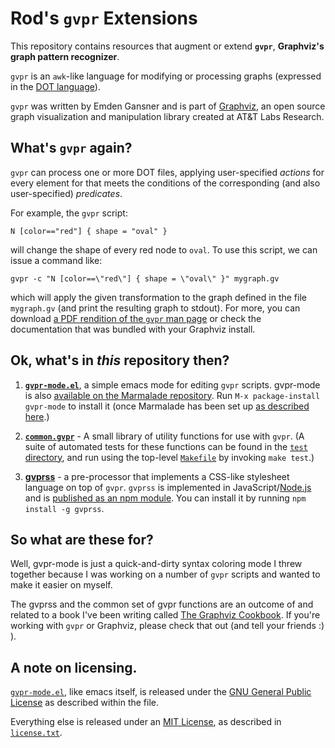 # Rod's `gvpr` Extensions

This repository contains resources that augment or extend **`gvpr`**, **Graphviz's graph pattern recognizer**.

`gvpr` is an `awk`-like language for modifying or processing graphs (expressed in the [DOT language](http://www.graphviz.org/doc/info/lang.html)).

`gvpr` was written by Emden Gansner and is part of [Graphviz](http://graphviz.org/), an open source graph visualization and manipulation library created at AT&T Labs Research.

## What's `gvpr` again?

`gvpr` can process one or more DOT files, applying user-specified *actions* for every element for that meets the conditions of the corresponding (and also user-specified) *predicates*.

For example, the `gvpr` script:

    N [color=="red"] { shape = "oval" }

will change the shape of every red node to `oval`.  To use this script, we can issue a command like:


    gvpr -c "N [color==\"red\"] { shape = \"oval\" }" mygraph.gv

which will apply the given transformation to the graph defined in the file `mygraph.gv` (and print the resulting graph to stdout).  For more, you can download [a PDF rendition of the `gvpr` man page](http://www.graphviz.org/pdf/gvpr.1.pdf) or check the documentation that was bundled with your Graphviz install.

## Ok, what's in *this* repository then?

1. [**`gvpr-mode.el`**](https://github.com/rodw/gvpr-lib/blob/master/extra/gvpr-mode.el), a simple emacs mode for editing `gvpr` scripts. gvpr-mode is also [available on the Marmalade repository](http://marmalade-repo.org/packages/gvpr-mode/).  Run `M-x package-install gvpr-mode` to install it (once Marmalade has been set up [as described here](http://marmalade-repo.org/).)

2. [**`common.gvpr`**](https://github.com/rodw/gvpr-lib/blob/master/lib/common.gvpr) - A small library of utility functions for use with `gvpr`. (A suite of automated tests for these functions can be found in the [`test` directory](https://github.com/rodw/gvpr-lib/tree/master/test), and run using the top-level [`Makefile`](https://github.com/rodw/gvpr-lib/blob/master/Makefile) by invoking `make test`.)

3. [**gvprss**](https://github.com/rodw/gvpr-lib/tree/master/gvprss) - a pre-processor that implements a CSS-like stylesheet language on top of `gvpr`.  `gvprss` is implemented in JavaScript/[Node.js](http://nodejs.org/) and is [published as an npm module](https://npmjs.org/package/gvprss). You can install it by running `npm install -g gvprss`.

## So what are these for?

Well, gvpr-mode is just a quick-and-dirty syntax coloring mode I threw together because I was working on a number of `gvpr` scripts and wanted to make it easier on myself.

The gvprss and the common set of gvpr functions are an outcome of and related to a book I've been writing called [The Graphviz Cookbook](http://heyrod.com/projects/gv-cookbook.html).  If you're working with `gvpr` or Graphviz, please check that out (and tell your friends :) ).

## A note on licensing.

[`gvpr-mode.el`](https://raw.github.com/rodw/gvpr-lib/master/extra/gvpr-mode.el), like emacs itself, is released under the [GNU General Public License](http://www.gnu.org/licenses/) as described within the file.

Everything else is released under an [MIT License](http://opensource.org/licenses/mit-license.php), as described in [`license.txt`](https://raw.github.com/rodw/gvpr-lib/master/license.txt).
